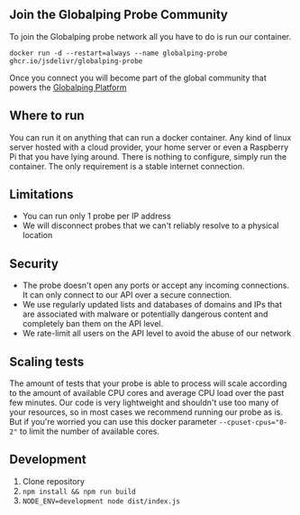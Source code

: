 


## Join the Globalping Probe Community

To join the Globalping probe network all you have to do is run our container.

```
docker run -d --restart=always --name globalping-probe ghcr.io/jsdelivr/globalping-probe
```

Once you connect you will become part of the global community that powers the [Globalping Platform](https://github.com/jsdelivr/globalping)


## Where to run

You can run it on anything that can run a docker container. Any kind of linux server hosted with a cloud provider, your home server or even a Raspberry Pi that you have lying around. There is nothing to configure, simply run the container.
The only requirement is a stable internet connection.


## Limitations

- You can run only 1 probe per IP address
- We will disconnect probes that we can't reliably resolve to a physical location


## Security

- The probe doesn't open any ports or accept any incoming connections. It can only connect to our API over a secure connection.
- We use regularly updated lists and databases of domains and IPs that are associated with malware or potentially dangerous content and completely ban them on the API level.
- We rate-limit all users on the API level to avoid the abuse of our network

## Scaling tests

The amount of tests that your probe is able to process will scale according to the amount of available CPU cores and average CPU load over the past few minutes. Our code is very lightweight and shouldn't use too many of your resources, so in most cases we recommend running our probe as is. 
But if you're worried you can use this docker parameter `--cpuset-cpus="0-2"` to limit the number of available cores.

## Development

1. Clone repository
2. `npm install && npm run build`
3. `NODE_ENV=development node dist/index.js`
